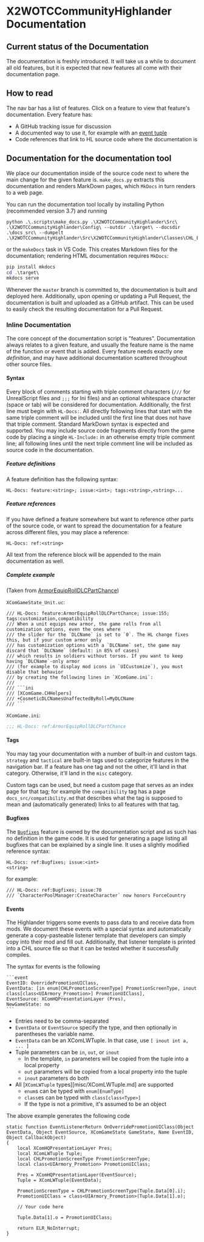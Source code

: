 # X2WOTCCommunityHighlander Documentation

## Current status of the Documentation

The documentation is freshly introduced. It will take us a while
to document all old features, but it is expected that new features all come
with their documentation page.

## How to read

The nav bar has a list of features. Click on a feature to view that feature's
documentation. Every feature has:

* A GitHub tracking issue for discussion
* A documented way to use it, for example with an [event tuple](events.md)
* Code references that link to HL source code where the documentation is

## Documentation for the documentation tool

We place our documentation inside of the source code next to where the main change
for the given feature is. `make_docs.py` extracts this documentation and renders
MarkDown pages, which `MkDocs` in turn renders to a web page.

You can run the documentation tool locally by installing Python (recommended version 3.7)
and running

    python .\.scripts\make_docs.py .\X2WOTCCommunityHighlander\Src\ .\X2WOTCCommunityHighlander\Config\ --outdir .\target\ --docsdir .\docs_src\ --dumpelt .\X2WOTCCommunityHighlander\Src\X2WOTCCommunityHighlander\Classes\CHL_Event_Compiletest.uc

or the `makeDocs` task in VS Code. This creates Markdown files for the documentation; rendering HTML documentation requires
`MkDocs`:

```powershell
pip install mkdocs
cd .\target\
mkdocs serve
```

Whenever the `master` branch is committed to, the documentation is built and deployed here.
Additionally, upon opening or updating a Pull Request, the documentation is built and uploaded as a GitHub artifact.
This can be used to easily check the resulting documentation for a Pull Request.

### Inline Documentation

The core concept of the documentation script is "features". Documentation always relates to a given
feature, and usually the feature name is the name of the function or event that is added. Every feature
needs exactly one *definition*, and may have additional documentation scattered throughout other source files.

#### Syntax

Every block of comments starting with triple comment characters (`///` for UnrealScript files and `;;;` for Ini files)
and an optional whitespace character (space or tab) will be considered for documentation. Additionally,
the first line must begin with `HL-Docs:`. All directly following lines that start with the same triple comment
will be included until the first line that does not have that triple comment. Standard MarkDown syntax is expected
and supported.
You may include source code fragments directly from the game code by placing a single `HL-Include:`
in an otherwise empty triple comment line; all following lines until the next triple comment line will
be included as source code in the documentation.

##### Feature definitions

A feature definition has the following syntax:

    HL-Docs: feature:<string>; issue:<int>; tags:<string>,<string>...

##### Feature references

If you have defined a feature somewhere but want to reference other parts of the source code, or want to
spread the documentation for a feature across different files, you may place a reference:

    HL-Docs: ref:<string>

All text from the reference block will be appended to the main documentation as well.

##### Complete example

(Taken from [ArmorEquipRollDLCPartChance](misc/ArmorEquipRollDLCPartChance.md))

`XComGameState_Unit.uc`:
```unrealscript
/// HL-Docs: feature:ArmorEquipRollDLCPartChance; issue:155; tags:customization,compatibility
/// When a unit equips new armor, the game rolls from all customization options, even the ones where
/// the slider for the `DLCName` is set to `0`. The HL change fixes this, but if your custom armor only
/// has customization options with a `DLCName` set, the game may discard that `DLCName` (default: in 85% of cases)
/// which results in soldiers without torsos. If you want to keep having `DLCName`-only armor
/// (for example to display mod icons in `UICustomize`), you must disable that behavior
/// by creating the following lines in `XComGame.ini`:
///
/// ```ini
/// [XComGame.CHHelpers]
/// +CosmeticDLCNamesUnaffectedByRoll=MyDLCName
/// ```
```

`XComGame.ini`:
```ini
;;; HL-Docs: ref:ArmorEquipRollDLCPartChance
```

#### Tags

You may tag your documentation with a number of built-in and custom tags.
`strategy` and `tactical` are built-in tags used to categorize features in
the navigation bar. If a feature has one tag and not the other, it'll land
in that category. Otherwise, it'll land in the `misc` category.

Custom tags can be used, but need a custom page that serves as an index page
for that tag; for example the `compatibility` tag has a page `docs_src/compatibility.md`
that describes what the tag is supposed to mean and (automatically generated) links
to all features with that tag.

#### Bugfixes

The [`Bugfixes`](Bugfixes.md) feature is owned by the documentation script and as such has
no definition in the game code. It is used for generating a page listing all
bugfixes that can be explained by a single line. It uses a slightly modified
reference syntax:

    HL-Docs: ref:Bugfixes; issue:<int>
    <string>

for example:

```unrealscript
/// HL-Docs: ref:Bugfixes; issue:70
/// `CharacterPoolManager:CreateCharacter` now honors ForceCountry
```

#### Events

The Highlander triggers some events to pass data to and receive data from mods. We document
these events with a special syntax and automatically generate a copy-pasteable listener template
that developers can simply copy into their mod and fill out. Additionally, that listener template is
printed into a CHL source file so that it can be tested whether it successfully compiles.

The syntax for events is the following

    ```event
    EventID: OverridePromotionUIClass,
    EventData: [in enum[CHLPromotionScreenType] PromotionScreenType, inout class[class<UIArmory_Promotion>] PromotionUIClass],
    EventSource: XComHQPresentationLayer (Pres),
    NewGameState: no
    ```

* Entries need to be comma-separated
* `EventData` or `EventSource` specify the type, and then optionally in parentheses the variable name.
* `EventData` can be an XComLWTuple. In that case, use `[ inout int a, ... ]`
* Tuple parameters can be `in`, `out`, or `inout`
    * In the template, `in` parameters will be copied from the tuple into a local property
    * `out` parameters will be copied from a local property into the tuple
    * `inout` parameters do both
* All [`XComLWTuple` types][misc/XComLWTuple.md] are supported
    * `enum`s can be typed with `enum[EnumType]`
    * `class`es can be typed with `class[class<Type>]`
    * If the type is not a primitive, it's assumed to be an object

The above example generates the following code

```unrealscript
static function EventListenerReturn OnOverridePromotionUIClass(Object EventData, Object EventSource, XComGameState GameState, Name EventID, Object CallbackObject)
{
	local XComHQPresentationLayer Pres;
	local XComLWTuple Tuple;
	local CHLPromotionScreenType PromotionScreenType;
	local class<UIArmory_Promotion> PromotionUIClass;

	Pres = XComHQPresentationLayer(EventSource);
	Tuple = XComLWTuple(EventData);

	PromotionScreenType = CHLPromotionScreenType(Tuple.Data[0].i);
	PromotionUIClass = class<UIArmory_Promotion>(Tuple.Data[1].o);

	// Your code here

	Tuple.Data[1].o = PromotionUIClass;

	return ELR_NoInterrupt;
}
```
